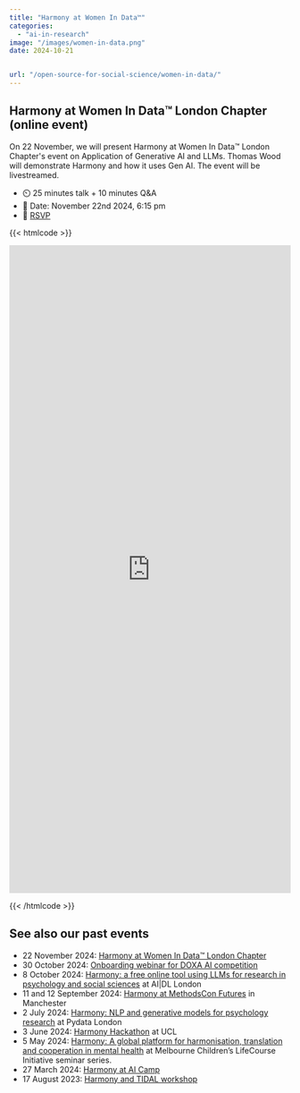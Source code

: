 ```yaml
---
title: "Harmony at Women In Data™️"
categories: 
  - "ai-in-research"
image: "/images/women-in-data.png"
date: 2024-10-21


url: "/open-source-for-social-science/women-in-data/"
---
```


## Harmony at Women In Data™️ London Chapter (online event)

On 22 November, we will present Harmony at Women In Data™️ London Chapter's event on Application of Generative AI and LLMs. Thomas Wood will demonstrate Harmony and how it uses Gen AI. The event will be livestreamed.


* ⏲️ 25 minutes talk + 10 minutes Q&A
* 📅 Date: November 22nd 2024, 6:15 pm
* 📝 [RSVP](https://womenindata.mn.co/posts/69968882?utm_source=manual)


{{< htmlcode >}}
<iframe src="https://www.linkedin.com/embed/feed/update/urn:li:share:7253441718715404288" height="1159" width="504" frameborder="0" allowfullscreen="" title="Embedded post"></iframe>

{{< /htmlcode >}}


## See also our past events

* 22 November 2024: [Harmony at Women In Data™️ London Chapter](/open-source-for-social-science/women-in-data/)
* 30 October 2024: [Onboarding webinar for DOXA AI competition](/doxa/)
* 8 October 2024: [Harmony: a free online tool using LLMs for research in psychology and social sciences](/psychology-ai-tool/aidl-meetup/)  at AI|DL London
* 11 and 12 September 2024: [Harmony at MethodsCon Futures](/ai-in-mental-health/harmony-at-methodscon-futures/
) in Manchester
* 2 July 2024: [Harmony: NLP and generative models for psychology research](/open-source-for-social-science/pydata-meetup/)  at Pydata London
* 3 June 2024: [Harmony Hackathon](/open-source-for-social-science/hackathon/) at UCL
* 5 May 2024: [Harmony: A global platform for harmonisation, translation and cooperation in mental health](/ai-in-mental-health/harmony-at-lifecourse-seminar/) at  Melbourne Children’s LifeCourse Initiative seminar series.
* 27 March 2024: [Harmony at AI Camp](/psychology-ai-tool/aicamp-meetup/)
* 17 August 2023: [Harmony and TIDAL workshop](/ai-in-mental-health/harmony-and-tidal-workshop)
